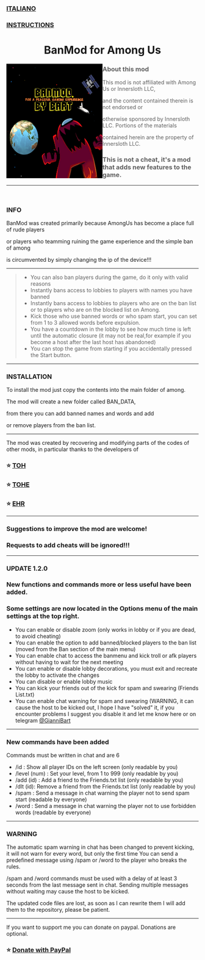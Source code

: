 ### [ITALIANO](README-IT.md)

### [INSTRUCTIONS](Istruzioni/INSTRUCTIONS.md)
<h1 align="center">BanMod for Among Us</h1>


<img align="left" alt="Cover" src="Resources/newimage.png" width="50%" height="300" /> 
<p align="right">

> ### About this mod

> This mod is not affiliated with Among Us or Innersloth LLC,

> and the content contained therein is not endorsed or

> otherwise sponsored by Innersloth LLC. Portions of the materials

> contained herein are the property of Innersloth LLC.


> ### This is not a cheat, it's a mod that adds new features to the game.


---
<br>

### INFO


BanMod was created primarily because AmongUs has become a place full of rude players

or players who teamming ruining the game experience and the simple ban of among

is circumvented by simply changing the ip of the device!!!

---
> - You can also ban players during the game, do it only with valid reasons
> - Instantly bans access to lobbies to players with names you have banned
> - Instantly bans access to lobbies to players who are on the ban list or to players who are on the blocked list on Among.
> - Kick those who use banned words or who spam start, you can set from 1 to 3 allowed words before expulsion.
> - You have a countdown in the lobby to see how much time is left until the automatic closure (it may not be real,for example if you become a host after the last host has abandoned)
> - You can stop the game from starting if you accidentally pressed the Start button.

                   
---
### INSTALLATION

To install the mod just copy the contents into the main folder of among.

The mod will create a new folder called BAN_DATA,

from there you can add banned names and words and add

or remove players from the ban list.

---
The mod was created by recovering and modifying parts of the codes of other mods, in particular thanks to the developers of

### :star: [TOH](https://github.com/tukasa0001/TownOfHost)
### :star: [TOHE](https://github.com/KARPED1EM/TownOfHostEdited)
### :star: [EHR](https://github.com/Gurge44/EndlessHostRoles/tree/main)
---
### Suggestions to improve the mod are welcome!
### Requests to add cheats will be ignored!!!
---
### UPDATE 1.2.0

### New functions and commands more or less useful have been added.
### Some settings are now located in the Options menu of the main settings at the top right.

- You can enable or disable zoom (only works in lobby or if you are dead, to avoid cheating)
- You can enable the option to add banned/blocked players to the ban list (moved from the Ban section of the main menu)
- You can enable chat to access the banmenu and kick troll or afk players without having to wait for the next meeting
- You can enable or disable lobby decorations, you must exit and recreate the lobby to activate the changes
- You can disable or enable lobby music
- You can kick your friends out of the kick for spam and swearing (Friends List.txt)
- You can enable chat warning for spam and swearing (WARNING, it can cause the host to be kicked out, I hope I have "solved" it, if you encounter problems I suggest you disable it and let me know here or on telegram [@GianniBart](https://t.me/Giannibart)
---
### New commands have been added
Commands must be written in chat and are 6

- /id : Show all player IDs on the left screen (only readable by you)
- /level (num) : Set your level, from 1 to 999 (only readable by you)
- /add (id) : Add a friend to the Friends.txt list (only readable by you)
- /dlt (id): Remove a friend from the Friends.txt list (only readable by you)
- /spam : Send a message in chat warning the player not to send spam start (readable by everyone)
- /word : Send a message in chat warning the player not to use forbidden words (readable by everyone)

---

### WARNING
The automatic spam warning in chat has been changed to prevent kicking, it will not warn for every word, but only the first time
You can send a predefined message using /spam or /word to the player who breaks the rules.

/spam and /word commands must be used with a delay of at least 3 seconds from the last message sent in chat. Sending multiple messages without waiting may cause the host to be kicked.

The updated code files are lost, as soon as I can rewrite them I will add them to the repository, please be patient.

---
If you want to support me you can donate on paypal.
Donations are optional.
### :star: [Donate with PayPal](https://www.paypal.com/donate/?hosted_button_id=AQTKF6FGQLPCL)
